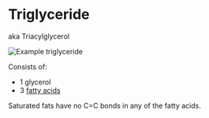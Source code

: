 # Triglyceride

aka Triacylglycerol

![Example triglyceride](https://upload.wikimedia.org/wikipedia/commons/b/be/Fat_triglyceride_shorthand_formula.PNG)

Consists of:
* 1 glycerol
* 3 [fatty acids](./fatty-acid.md)

Saturated fats have no C=C bonds in any of the fatty acids.
